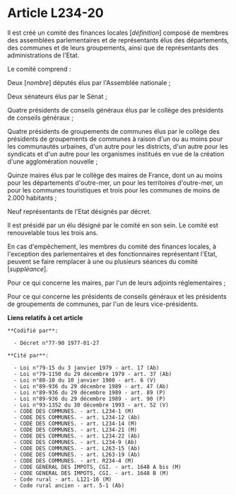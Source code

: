 # Article L234-20

Il est créé un comité des finances locales [*définition*] composé de membres des assemblées parlementaires et de
représentants élus des départements, des communes et de leurs groupements, ainsi que de représentants des administrations de
l'Etat.

Le comité comprend :

Deux [*nombre*] députés élus par l'Assemblée nationale ;

Deux sénateurs élus par le Sénat ;

Quatre présidents de conseils généraux élus par le collège des présidents de conseils généraux ;

Quatre présidents de groupements de communes élus par le collège des présidents de groupements de communes à raison d'un ou
au moins pour les communautés urbaines, d'un autre pour les districts, d'un autre pour les syndicats et d'un autre pour les
organismes institués en vue de la création d'une agglomération nouvelle ;

Quinze maires élus par le collège des maires de France, dont un au moins pour les départements d'outre-mer, un pour les
territoires d'outre-mer, un pour les communes touristiques et trois pour les communes de moins de 2.000 habitants ;

Neuf représentants de l'Etat désignés par décret.

Il est présidé par un élu désigné par le comité en son sein. Le comité est renouvelable tous les trois ans.

En cas d'empêchement, les membres du comité des finances locales, à l'exception des parlementaires et des fonctionnaires
représentant l'Etat, peuvent se faire remplacer à une ou plusieurs séances du comité [*suppléance*].

Pour ce qui concerne les maires, par l'un de leurs adjoints réglementaires ;

Pour ce qui concerne les présidents de conseils généraux et les présidents de groupements de communes, par l'un de leurs
vice-présidents.

**Liens relatifs à cet article**

	**Codifié par**:

	  - Décret n°77-90 1977-01-27

	**Cité par**:

	  - Loi n°79-15 du 3 janvier 1979 - art. 17 (Ab)
	  - Loi n°79-1150 du 29 décembre 1979 - art. 37 (Ab)
	  - Loi n°80-10 du 10 janvier 1980 - art. 6 (V)
	  - Loi n°89-936 du 29 décembre 1989 - art. 47 (Ab)
	  - Loi n°89-936 du 29 décembre 1989 - art. 89 (P)
	  - Loi n°89-936 du 29 décembre 1989 - art. 90 (P)
	  - Loi n°93-1352 du 30 décembre 1993 - art. 52 (V)
	  - CODE DES COMMUNES. - art. L234-1 (M)
	  - CODE DES COMMUNES. - art. L234-12 (Ab)
	  - CODE DES COMMUNES. - art. L234-14 (M)
	  - CODE DES COMMUNES. - art. L234-21 (M)
	  - CODE DES COMMUNES. - art. L234-22 (Ab)
	  - CODE DES COMMUNES. - art. L234-9 (Ab)
	  - CODE DES COMMUNES. - art. L263-15 (Ab)
	  - CODE DES COMMUNES. - art. L263-19 (Ab)
	  - CODE DES COMMUNES. - art. R234-4 (M)
	  - CODE GENERAL DES IMPOTS, CGI. - art. 1648 A bis (M)
	  - CODE GENERAL DES IMPOTS, CGI. - art. 1648 B (M)
	  - Code rural - art. L121-16 (M)
	  - Code rural ancien - art. 5-1 (Ab)
